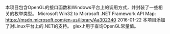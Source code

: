 ﻿本项目包含OpenGL的接口函数和Windows平台上的调用方式，并封装了一些相关的枚举类型。
Microsoft Win32 to Microsoft .NET Framework API Map: https://msdn.microsoft.com/en-us/library/Aa302340
2016-01-22
本项目添加了对Linux平台上的.NET的支持。
glex.h用于查询OpenGL常量值。

